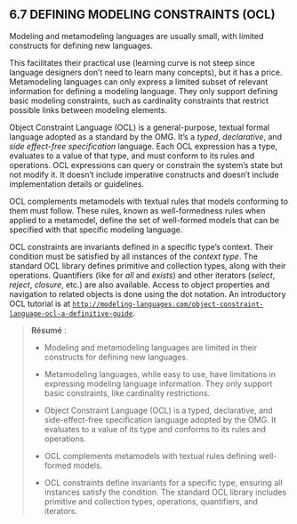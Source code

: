 ## 6.7 DEFINING MODELING CONSTRAINTS (OCL)

Modeling and metamodeling languages are usually small, with limited constructs for defining new languages.

This facilitates their practical use (learning curve is not steep since language designers don’t need to learn many concepts), but it has a price. Metamodeling languages can only express a limited subset of relevant information for defining a modeling language. They only support defining basic modeling constraints, such as cardinality constraints that restrict possible links between modeling elements.

Object Constraint Language (OCL) is a general-purpose, textual formal language adopted as a standard by the OMG. It’s a *typed*, *declarative*, and *side effect-free* *specification* language. Each OCL expression has a type, evaluates to a value of that type, and must conform to its rules and operations. OCL expressions can query or constrain the system’s state but not modify it. It doesn’t include imperative constructs and doesn’t include implementation details or guidelines.

OCL complements metamodels with textual rules that models conforming to them must follow. These rules, known as well-formedness rules when applied to a metamodel, define the set of well-formed models that can be specified with that specific modeling language.

OCL constraints are invariants defined in a specific type’s context. Their condition must be satisfied by all instances of the *context type*. The standard OCL library defines primitive and collection types, along with their operations. Quantifiers (like for *all* and *exists*) and other iterators (*select*, *reject*, *closure*, etc.) are also available. Access to object properties and navigation to related objects is done using the dot notation. An introductory OCL tutorial is at [`http://modeling-languages.com/object-constraint-language-ocl-a-definitive-guide`](http://modeling-languages.com/object-constraint-language-ocl-a-definitive-guide).

> **Résumé** :
> 
> * Modeling and metamodeling languages are limited in their constructs for defining new languages.
> 
> * Metamodeling languages, while easy to use, have limitations in expressing modeling language information. They only support basic constraints, like cardinality restrictions.
> 
> * Object Constraint Language (OCL) is a typed, declarative, and side-effect-free specification language adopted by the OMG. It evaluates to a value of its type and conforms to its rules and operations.
> 
> * OCL complements metamodels with textual rules defining well-formed models.
> 
> * OCL constraints define invariants for a specific type, ensuring all instances satisfy the condition. The standard OCL library includes primitive and collection types, operations, quantifiers, and iterators.